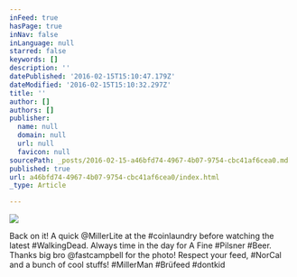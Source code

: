 ```yaml
---
inFeed: true
hasPage: true
inNav: false
inLanguage: null
starred: false
keywords: []
description: ''
datePublished: '2016-02-15T15:10:47.179Z'
dateModified: '2016-02-15T15:10:32.297Z'
title: ''
author: []
authors: []
publisher:
  name: null
  domain: null
  url: null
  favicon: null
sourcePath: _posts/2016-02-15-a46bfd74-4967-4b07-9754-cbc41af6cea0.md
published: true
url: a46bfd74-4967-4b07-9754-cbc41af6cea0/index.html
_type: Article

---
```

![](https://the-grid-user-content.s3-us-west-2.amazonaws.com/dc1884bc-b5a7-4763-a636-6c253ae2c71b.jpg)

Back on it! A quick @MillerLite at the \#coinlaundry before watching the latest \#WalkingDead. Always time in the day for A Fine \#Pilsner \#Beer. Thanks big bro @fastcampbell for the photo! Respect your feed, \#NorCal and a bunch of cool stuffs! \#MillerMan \#Brüfeed \#dontkid